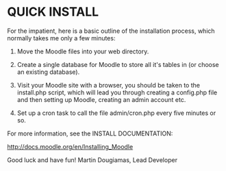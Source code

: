 QUICK INSTALL
=============

For the impatient, here is a basic outline of the
installation process, which normally takes me only
a few minutes:

1) Move the Moodle files into your web directory.

2) Create a single database for Moodle to store all
   it's tables in (or choose an existing database).

3) Visit your Moodle site with a browser, you should
   be taken to the install.php script, which will lead
   you through creating a config.php file and then
   setting up Moodle, creating an admin account etc.

4) Set up a cron task to call the file admin/cron.php
   every five minutes or so.


For more information, see the INSTALL DOCUMENTATION:

   http://docs.moodle.org/en/Installing_Moodle


Good luck and have fun!
Martin Dougiamas, Lead Developer



